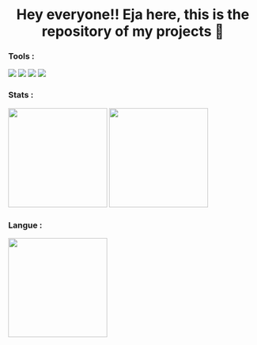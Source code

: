 # <h1 align="center"> Hey everyone!! Eja here, this is the repository of my projects 🤙 </h1>

### Tools :
<p>
  <img src="https://img.shields.io/badge/OS-Ubuntu-orange?&logo=ubuntu&logoColor=white" />
  <img src="https://img.shields.io/badge/OS-Windows-blue?&logo=windows" />
  <img src="https://img.shields.io/badge/Text%20Editor-Visual%20Studio%20Code-blue?&logo=visual%20studio%20code" />
  <img src="https://img.shields.io/badge/Text%20Editor-Android%20Studio-bottlegreen?&logo=android%20studio&logoColor=white" />
</p>

### Stats :
<p>
  <img src="https://github-readme-stats.vercel.app/api?username=zajs-git&show_icons=true&theme=github_dark" height=200 />
  <img src="https://github-readme-streak-stats.herokuapp.com/?user=zajs-git&theme=tokyonight_duo" height=200 />
</p>

### Langue :
<img src="https://github-readme-stats.vercel.app/api/top-langs/?username=zajs-git&layout=compact&theme=tokyonight" height=200 />
